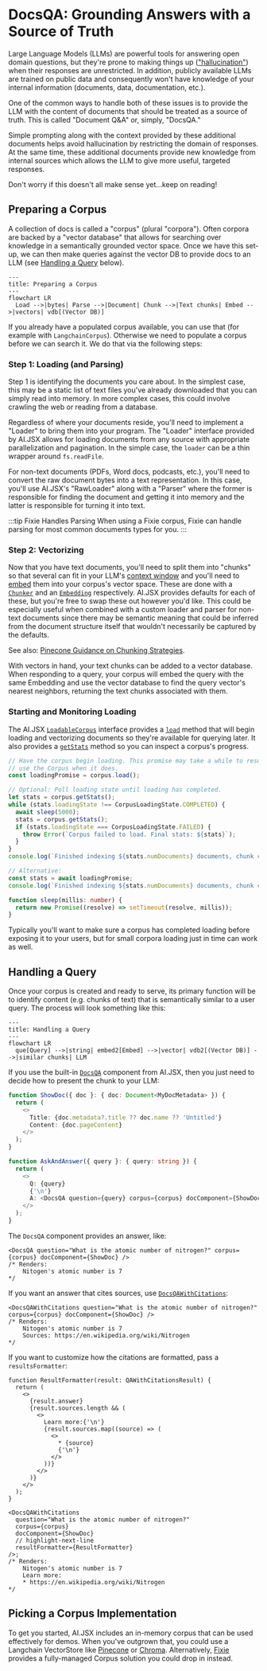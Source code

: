 # DocsQA: Grounding Answers with a Source of Truth

Large Language Models (LLMs) are powerful tools for answering open domain questions, but they're prone to making things up (["hallucination"](<https://en.wikipedia.org/wiki/Hallucination_(artificial_intelligence)>)) when their responses are unrestricted. In addition, publicly available LLMs are trained on public data and consequently won't have knowledge of your internal information (documents, data, documentation, etc.).

One of the common ways to handle both of these issues is to provide the LLM with the content of documents that should be treated as a source of truth. This is called "Document Q&A" or, simply, "DocsQA."

Simple prompting along with the context provided by these additional documents helps avoid hallucination by restricting the domain of responses. At the same time, these additional documents provide new knowledge from internal sources which allows the LLM to give more useful, targeted responses.

Don't worry if this doesn't all make sense yet...keep on reading!

## Preparing a Corpus

A collection of docs is called a "corpus" (plural "corpora"). Often corpora are backed by a "vector database" that allows for searching over knowledge in a semantically grounded vector space. Once we have this set-up, we can then make queries against the vector DB to provide docs to an LLM (see [Handling a Query](#handling-a-query) below).

```mermaid
---
title: Preparing a Corpus
---
flowchart LR
  Load -->|bytes| Parse -->|Document| Chunk -->|Text chunks| Embed -->|vectors| vdb[(Vector DB)]
```

If you already have a populated corpus available, you can use that (for example with `LangchainCorpus`).
Otherwise we need to populate a corpus before we can search it. We do that via the following steps:

### Step 1: Loading (and Parsing)

Step 1 is identifying the documents you care about. In the simplest case, this may be a static list of text files you've already downloaded that you can simply read into memory. In more complex cases, this could involve crawling the web or reading from a database.

Regardless of where your documents reside, you'll need to implement a "Loader" to bring them into your program. The "Loader" interface provided by AI.JSX allows for loading documents from any source with appropriate parallelization and pagination. In the simple case, the `loader` can be a thin wrapper around `fs.readFile`.

For non-text documents (PDFs, Word docs, podcasts, etc.), you'll need to convert the raw document bytes into a text representation. In this case, you'll use AI.JSX's "RawLoader" along with a "Parser" where the former is responsible for finding the document and getting it into memory and the latter is responsible for turning it into text.

:::tip Fixie Handles Parsing
When using a Fixie corpus, Fixie can handle parsing for most common documents types for you.
:::

### Step 2: Vectorizing

Now that you have text documents, you'll need to split them into "chunks" so that several can fit in your LLM's [context window](../ai-newcomers.md#context-window) and you'll need to [embed](../ai-newcomers.md#semantic-similarity-embeddings) them into your corpus's vector space. These are done with a [`Chunker`](../api/modules/batteries_docs#chunker) and an [`Embedding`](../api/interfaces/batteries_docs.Embedding.md) respectively. AI.JSX provides defaults for each of these, but you're free to swap these out however you'd like. This could be especially useful when combined with a custom loader and parser for non-text documents since there may be semantic meaning that could be inferred from the document structure itself that wouldn't necessarily be captured by the defaults.

See also: [Pinecone Guidance on Chunking Strategies](https://www.pinecone.io/learn/chunking-strategies/).

With vectors in hand, your text chunks can be added to a vector database. When responding to a query, your corpus will embed the query with the same Embedding and use the vector database to find the query vector's nearest neighbors, returning the text chunks associated with them.

### Starting and Monitoring Loading

The AI.JSX [`LoadableCorpus`](../api/interfaces/batteries_docs.LoadableCorpus) interface provides a [`load`](../api/interfaces/batteries_docs.LoadableCorpus#load) method that will begin loading and vectorizing documents so they're available for querying later. It also provides a [`getStats`](../api/interfaces/batteries_docs.LoadableCorpus#getstats) method so you can inspect a corpus's progress.

```typescript
// Have the corpus begin loading. This promise may take a while to resolve, but we'll be ready to
// use the Corpus when it does.
const loadingPromise = corpus.load();

// Optional: Poll loading state until loading has completed.
let stats = corpus.getStats();
while (stats.loadingState !== CorpusLoadingState.COMPLETED) {
  await sleep(5000);
  stats = corpus.getStats();
  if (stats.loadingState === CorpusLoadingState.FAILED) {
    throw Error(`Corpus failed to load. Final stats: ${stats}`);
  }
}
console.log(`Finished indexing ${stats.numDocuments} documents, chunk count=${stats.numChunks}`);

// Alternative:
const stats = await loadingPromise;
console.log(`Finished indexing ${stats.numDocuments} documents, chunk count=${stats.numChunks}`);

function sleep(millis: number) {
  return new Promise((resolve) => setTimeout(resolve, millis));
}
```

Typically you'll want to make sure a corpus has completed loading before exposing it to your users, but for small corpora loading just in time can work as well.

## Handling a Query

Once your corpus is created and ready to serve, its primary function will be to identify content (e.g. chunks of text) that is semantically similar to a user query. The process will look something like this:

```mermaid
---
title: Handling a Query
---
flowchart LR
  que[Query] -->|string| embed2[Embed] -->|vector| vdb2[(Vector DB)] -->|similar chunks| LLM
```

If you use the built-in [`DocsQA`](../api/modules/batteries_docs.md#docsqa) component from AI.JSX, then you just need to decide how to present the chunk to your LLM:

```typescript
function ShowDoc({ doc }: { doc: Document<MyDocMetadata> }) {
  return (
    <>
      Title: {doc.metadata?.title ?? doc.name ?? 'Untitled'}
      Content: {doc.pageContent}
    </>
  );
}

function AskAndAnswer({ query }: { query: string }) {
  return (
    <>
      Q: {query}
      {'\n'}
      A: <DocsQA question={query} corpus={corpus} docComponent={ShowDoc} />
    </>
  );
}
```

The `DocsQA` component provides an answer, like:

```tsx
<DocsQA question="What is the atomic number of nitrogen?" corpus={corpus} docComponent={ShowDoc} />
/* Renders:
    Nitogen's atomic number is 7
*/
```

If you want an answer that cites sources, use [`DocsQAWithCitations`](../api/modules/batteries_docs.md#docsqawithcitations):

```tsx
<DocsQAWithCitations question="What is the atomic number of nitrogen?" corpus={corpus} docComponent={ShowDoc} />
/* Renders:
    Nitogen's atomic number is 7
    Sources: https://en.wikipedia.org/wiki/Nitrogen
*/
```

If you want to customize how the citations are formatted, pass a `resultsFormatter`:

```tsx
function ResultFormatter(result: QAWithCitationsResult) {
  return (
    <>
      {result.answer}
      {result.sources.length && (
        <>
          Learn more:{'\n'}
          {result.sources.map((source) => (
            <>
              * {source}
              {'\n'}
            </>
          ))}
        </>
      )}
    </>
  );
}

<DocsQAWithCitations
  question="What is the atomic number of nitrogen?"
  corpus={corpus}
  docComponent={ShowDoc}
  // highlight-next-line
  resultFormatter={ResultFormatter}
/>;
/* Renders:
    Nitogen's atomic number is 7
    Learn more:
    * https://en.wikipedia.org/wiki/Nitrogen
*/
```

## Picking a Corpus Implementation

To get you started, AI.JSX includes an in-memory corpus that can be used effectively for demos. When you've outgrown that, you could use a Langchain VectorStore like [Pinecone](https://www.pinecone.io/) or [Chroma](https://www.trychroma.com/). Alternatively, [Fixie](https://www.fixie.ai) provides a fully-managed Corpus solution you could drop in instead.
